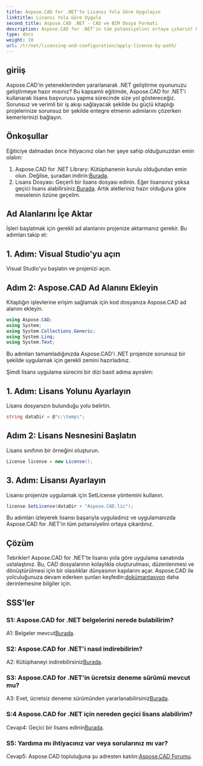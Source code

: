 ```yaml
---
title: Aspose.CAD for .NET'te Lisansı Yola Göre Uygulayın
linktitle: Lisansı Yola Göre Uygula
second_title: Aspose.CAD .NET - CAD ve BIM Dosya Formatı
description: Aspose.CAD for .NET'in tüm potansiyelini ortaya çıkarın! Lisansı sorunsuz bir şekilde uygulamak için adım adım kılavuzumuzu izleyin. CAD dosya işleme oyununuzu şimdi yükseltin!
type: docs
weight: 10
url: /tr/net/licensing-and-configuration/apply-license-by-path/
---
```

## giriiş

Aspose.CAD'in yeteneklerinden yararlanarak .NET geliştirme oyununuzu geliştirmeye hazır mısınız? Bu kapsamlı eğitimde, Aspose.CAD for .NET'i kullanarak lisans başvurusu yapma sürecinde size yol göstereceğiz. Sorunsuz ve verimli bir iş akışı sağlayacak şekilde bu güçlü kitaplığı projelerinize sorunsuz bir şekilde entegre etmenin adımlarını çözerken kemerlerinizi bağlayın.

## Önkoşullar

Eğiticiye dalmadan önce ihtiyacınız olan her şeye sahip olduğunuzdan emin olalım:
1.  Aspose.CAD for .NET Library: Kütüphanenin kurulu olduğundan emin olun. Değilse, şuradan indirin:[Burada](https://releases.aspose.com/cad/net/).
2.  Lisans Dosyası: Geçerli bir lisans dosyası edinin. Eğer lisansınız yoksa geçici lisans alabilirsiniz.[Burada](https://purchase.aspose.com/temporary-license/).
Artık aletleriniz hazır olduğuna göre meselenin özüne geçelim.

## Ad Alanlarını İçe Aktar

İşleri başlatmak için gerekli ad alanlarını projenize aktarmanız gerekir. Bu adımları takip et:

## 1. Adım: Visual Studio'yu açın

Visual Studio'yu başlatın ve projenizi açın.

## Adım 2: Aspose.CAD Ad Alanını Ekleyin

Kitaplığın işlevlerine erişim sağlamak için kod dosyanıza Aspose.CAD ad alanını ekleyin.
```csharp
using Aspose.CAD;
using System;
using System.Collections.Generic;
using System.Linq;
using System.Text;
```
Bu adımları tamamladığınızda Aspose.CAD'i .NET projenize sorunsuz bir şekilde uygulamak için gerekli zemini hazırladınız.

Şimdi lisans uygulama sürecini bir dizi basit adıma ayıralım:

## 1. Adım: Lisans Yolunu Ayarlayın

Lisans dosyanızın bulunduğu yolu belirtin.
```csharp
string dataDir = @"c:\temp\";
```

## Adım 2: Lisans Nesnesini Başlatın

Lisans sınıfının bir örneğini oluşturun.
```csharp
License license = new License();
```

## 3. Adım: Lisansı Ayarlayın

Lisansı projenize uygulamak için SetLicense yöntemini kullanın.
```csharp
license.SetLicense(dataDir + "Aspose.CAD.lic");
```

Bu adımları izleyerek lisansı başarıyla uyguladınız ve uygulamanızda Aspose.CAD for .NET'in tüm potansiyelini ortaya çıkardınız.

## Çözüm

Tebrikler! Aspose.CAD for .NET'te lisansı yola göre uygulama sanatında ustalaştınız. Bu, CAD dosyalarının kolaylıkla oluşturulması, düzenlenmesi ve dönüştürülmesi için bir olasılıklar dünyasının kapılarını açar. Aspose.CAD ile yolculuğunuza devam ederken şunları keşfedin:[dokümantasyon](https://reference.aspose.com/cad/net/) daha derinlemesine bilgiler için.

## SSS'ler

### S1: Aspose.CAD for .NET belgelerini nerede bulabilirim?

 A1: Belgeler mevcut[Burada](https://reference.aspose.com/cad/net/).

### S2: Aspose.CAD for .NET'i nasıl indirebilirim?

 A2: Kütüphaneyi indirebilirsiniz[Burada](https://releases.aspose.com/cad/net/).

### S3: Aspose.CAD for .NET'in ücretsiz deneme sürümü mevcut mu?

 A3: Evet, ücretsiz deneme sürümünden yararlanabilirsiniz[Burada](https://releases.aspose.com/).

### S:4 Aspose.CAD for .NET için nereden geçici lisans alabilirim?

 Cevap4: Geçici bir lisans edinin[Burada](https://purchase.aspose.com/temporary-license/).

### S5: Yardıma mı ihtiyacınız var veya sorularınız mı var?

 Cevap5: Aspose.CAD topluluğuna şu adresten katılın:[Aspose.CAD Forumu](https://forum.aspose.com/c/cad/19).